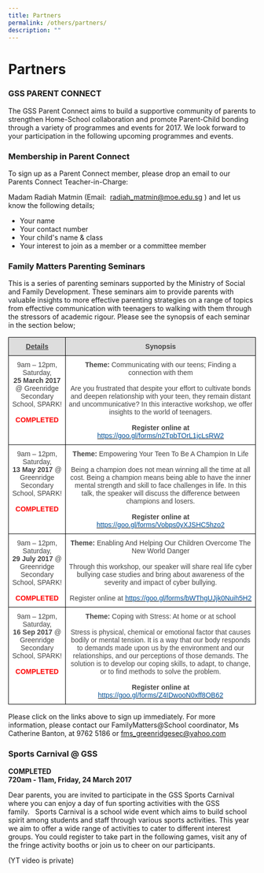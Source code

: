 ```yaml
---
title: Partners
permalink: /others/partners/
description: ""
---
```

# **Partners**

### GSS PARENT CONNECT

The GSS Parent Connect aims to build a supportive community of parents to strengthen Home-School collaboration and promote Parent-Child bonding through a variety of programmes and events for 2017. We look forward to your participation in the following upcoming programmes and events. 

### Membership in Parent Connect

To sign up as a Parent Connect member, please drop an email to our Parents Connect Teacher-in-Charge:

Madam Radiah Matmin (Email:  [radiah\_matmin@moe.edu.sg](mailto:radiah_matmin@moe.edu.sg) ) and let us know the following details;

*   Your name  
*   Your contact number 
*   Your child's name & class  
*   Your interest to join as a member or a committee member

### Family Matters Parenting Seminars

This is a series of parenting seminars supported by the Ministry of Social and Family Development. These seminars aim to provide parents with valuable insights to more effective parenting strategies on a range of topics from effective communication with teenagers to walking with them through the stressors of academic rigour. Please see the synopsis of each seminar in the section below;

<table style="border-collapse:collapse;border-spacing:0" class="tg"><thead><tr><th style="background-color:#DDD;border-color:#000000;border-style:solid;border-width:1px;color:#444;font-family:Arial, sans-serif;font-size:14px;font-weight:bold;overflow:hidden;padding:10px 5px;text-align:center;text-decoration:underline;vertical-align:top;word-break:normal"><span style="font-weight:bold;text-decoration:underline;color:#444;background-color:#DDD">Details</span></th><th style="background-color:#DDD;border-color:black;border-style:solid;border-width:1px;color:#444;font-family:Arial, sans-serif;font-size:14px;font-weight:bold;overflow:hidden;padding:10px 5px;text-align:center;vertical-align:top;word-break:normal"><span style="font-weight:bold;color:#444;background-color:#DDD">Synopsis</span></th></tr></thead><tbody><tr><td style="background-color:#FFF;border-color:#000000;border-style:solid;border-width:1px;color:#444;font-family:Arial, sans-serif;font-size:14px;overflow:hidden;padding:10px 5px;text-align:center;vertical-align:top;word-break:normal"><span style="color:#444;background-color:#FFF">9am – 12pm, Saturday, </span><br><span style="font-weight:bold;color:#444;background-color:#FFF">25</span><span style="font-weight:bold"> </span><span style="font-weight:bold;background-color:initial">March 2017</span><span style="background-color:initial"> @ Greenridge Secondary School, SPARK!</span><br><br><span style="font-weight:bold;color:#FE0000">COMPLETED</span></td><td style="background-color:#FFF;border-color:black;border-style:solid;border-width:1px;color:#444;font-family:Arial, sans-serif;font-size:14px;overflow:hidden;padding:10px 5px;text-align:center;vertical-align:top;word-break:normal"><span style="font-weight:bold">Theme:</span> <span style="color:#444;background-color:#FFF">Communicating with our teens; Finding a connection with them</span><br><br><span style="color:#444;background-color:#FFF">Are you frustrated that despite your effort to cultivate bonds and deepen relationship with your teen, they remain distant and uncommunicative? In this interactive workshop, we offer insights to the world of teenagers.</span><br><br><span style="font-weight:bold">Register online at </span><a href="https://goo.gl/forms/n2TpbTOrL1jcLsRW2" target="_blank" rel="noopener noreferrer"><span style="text-decoration:none;color:#035096">https://goo.gl/forms/n2TpbTOrL1jcLsRW2</span></a></td></tr><tr><td style="background-color:#FFF;border-color:black;border-style:solid;border-width:1px;color:#444;font-family:Arial, sans-serif;font-size:14px;overflow:hidden;padding:10px 5px;text-align:center;vertical-align:top;word-break:normal"><span style="color:#444;background-color:#FFF">9am – 12pm, Saturday, </span><br><span style="font-weight:bold;color:#444;background-color:#FFF">13 May 2017</span><span style="color:#444;background-color:#FFF"> @ Greenridge Secondary School, SPARK!</span><br><br><span style="font-weight:bold;color:#FE0000">COMPLETED</span></td><td style="background-color:#FFF;border-color:black;border-style:solid;border-width:1px;color:#444;font-family:Arial, sans-serif;font-size:14px;overflow:hidden;padding:10px 5px;text-align:center;vertical-align:top;word-break:normal"><span style="font-weight:bold">Theme:</span> <span style="color:#444;background-color:#FFF">Empowering Your Teen To Be A Champion In Life</span><br><br><span style="color:#444;background-color:#FFF">Being a champion does not mean winning all the time at all cost. Being a champion means being able to have the inner mental strength and skill to face challenges in life. In this talk, the speaker will discuss the difference between champions and losers.</span><br><br><span style="font-weight:bold">Register online at</span> <a href="https://goo.gl/forms/Vobps0yXJSHC5hzo2" target="_blank" rel="noopener noreferrer"><span style="text-decoration:none;color:#035096">https://goo.gl/forms/Vobps0yXJSHC5hzo2</span></a></td></tr><tr><td style="background-color:#FFF;border-color:black;border-style:solid;border-width:1px;color:#444;font-family:Arial, sans-serif;font-size:14px;overflow:hidden;padding:10px 5px;text-align:center;vertical-align:top;word-break:normal"><span style="background-color:initial">9am</span> <span style="color:#444;background-color:#FFF">– 12pm, Saturday,</span><br><span style="font-weight:bold;background-color:initial">29 July 2017</span><span style="background-color:initial"> @ Greenridge Secondary School, SPARK!</span><br><br><span style="font-weight:bold;color:#FE0000">COMPLETED</span></td><td style="background-color:#FFF;border-color:black;border-style:solid;border-width:1px;color:#444;font-family:Arial, sans-serif;font-size:14px;overflow:hidden;padding:10px 5px;text-align:center;vertical-align:top;word-break:normal"><span style="font-weight:bold">Theme:</span> <span style="color:#444;background-color:#FFF">Enabling And Helping Our Children Overcome The New World Danger</span><br><br><span style="color:#444;background-color:#FFF">Through this workshop, our speaker will share real life cyber bullying case studies and bring about awareness of the severity and impact of cyber bullying.</span><br><br>Register online at <a href="https://goo.gl/forms/bWThgUJjk0Nuih5H2" target="_blank" rel="noopener noreferrer"><span style="text-decoration:none;color:#035096">https://goo.gl/forms/bWThgUJjk0Nuih5H2</span></a></td></tr><tr><td style="background-color:#FFF;border-color:black;border-style:solid;border-width:1px;color:#454545;font-family:Arial, sans-serif;font-size:14px;overflow:hidden;padding:10px 5px;text-align:center;vertical-align:top;word-break:normal"> 9am – 12pm, Saturday,             <br><span style="font-weight:bold">16 Sep 2017</span>  @ Greenridge Secondary School, SPARK!<br><br><span style="font-weight:bold;color:#FE0000">COMPLETED</span></td><td style="background-color:#FFF;border-color:black;border-style:solid;border-width:1px;color:#454545;font-family:Arial, sans-serif;font-size:14px;overflow:hidden;padding:10px 5px;text-align:center;vertical-align:top;word-break:normal"><span style="font-weight:bold">Theme:</span> Coping with Stress: At home or at school <br><br>Stress is physical, chemical or emotional factor that causes bodily or mental tension. It is a way that our body responds to demands made upon us by the environment and our relationships, and our perceptions of those demands. The solution is to develop our coping skills, to adapt, to change, or to find methods to solve the problem.<br><br><span style="font-weight:bold">Register online at </span>  <a href="https://goo.gl/forms/Z4IDwooN0xff8OB62" target="_blank" rel="noopener noreferrer"><span style="text-decoration:none;color:#035096">https://goo.gl/forms/Z4IDwooN0xff8OB62</span></a></td></tr></tbody></table>


Please click on the links above to sign up immediately. For more information, please contact our FamilyMatters@School coordinator, Ms Catherine Banton, at 9762 5186 or [fms\_greenridgesec@yahoo.com](mailto:fms_greenridgesec@yahoo.com)  
  
  

### Sports Carnival @ GSS 

**COMPLETED**  
**720am - 11am, Friday, 24 March 2017**

Dear parents, you are invited to participate in the GSS Sports Carnival where you can enjoy a day of fun sporting activities with the GSS family.   Sports Carnival is a school wide event which aims to build school spirit among students and staff through various sports activities. This year we aim to offer a wide range of activities to cater to different interest groups. You could register to take part in the following games, visit any of the fringe activity booths or join us to cheer on our participants.

(YT video is private)
